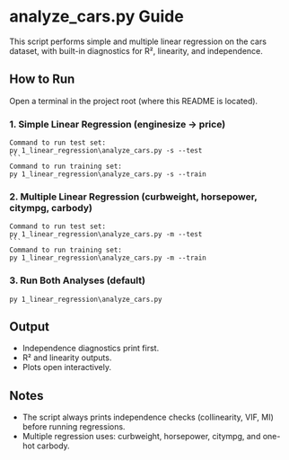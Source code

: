 # analyze_cars.py Guide

This script performs simple and multiple linear regression on the cars dataset, with built-in diagnostics for R², linearity, and independence.

## How to Run
Open a terminal in the project root (where this README is located).

### 1. Simple Linear Regression (enginesize → price)
    Command to run test set:
    py 1_linear_regression\analyze_cars.py -s --test
    ```
    Command to run training set:
    py 1_linear_regression\analyze_cars.py -s --train

### 2. Multiple Linear Regression (curbweight, horsepower, citympg, carbody)
    Command to run test set:
    py 1_linear_regression\analyze_cars.py -m --test
    ```
    Command to run training set:
    py 1_linear_regression\analyze_cars.py -m --train

### 3. Run Both Analyses (default)
    py 1_linear_regression\analyze_cars.py

## Output
- Independence diagnostics print first.
- R² and linearity outputs.
- Plots open interactively.

## Notes
- The script always prints independence checks (collinearity, VIF, MI) before running regressions.
- Multiple regression uses: curbweight, horsepower, citympg, and one-hot carbody.

